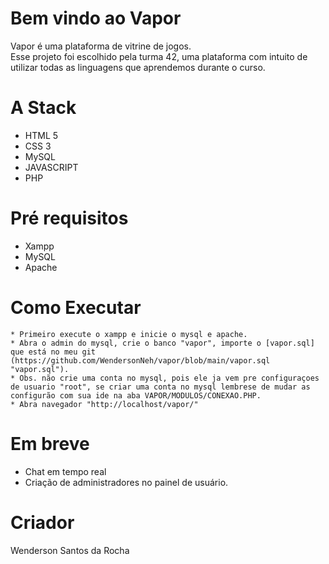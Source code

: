# Bem vindo ao Vapor		

Vapor é uma plataforma de vitrine de jogos. 	
Esse projeto foi escolhido pela turma 42, uma plataforma com intuito de utilizar todas as linguagens que aprendemos durante o curso. 


# A Stack

- HTML 5 
- CSS 3 
- MySQL
- JAVASCRIPT 
- PHP

# Pré requisitos 

- Xampp 
- MySQL
- Apache 



# Como Executar 
	
	* Primeiro execute o xampp e inicie o mysql e apache.
	* Abra o admin do mysql, crie o banco "vapor", importe o [vapor.sql] que está no meu git (https://github.com/WendersonNeh/vapor/blob/main/vapor.sql "vapor.sql").
	* Obs. não crie uma conta no mysql, pois ele ja vem pre configuraçoes de usuario "root", se criar uma conta no mysql lembrese de mudar as configurão com sua ide na aba VAPOR/MODULOS/CONEXAO.PHP.
	* Abra navegador "http://localhost/vapor/"

# Em breve 

- Chat em tempo real 
- Criação de administradores no painel de usuário. 

# Criador

Wenderson Santos da Rocha 

<!-- https://stackedit.io/app#  -->
<!-- https://github.com/alexandresanlim/Badges4-README.md-Profile -->


